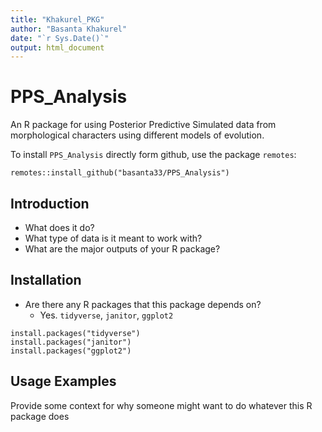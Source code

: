 ```yaml
---
title: "Khakurel_PKG"
author: "Basanta Khakurel"
date: "`r Sys.Date()`"
output: html_document
---
```


# PPS_Analysis

An R package for using Posterior Predictive Simulated data from morphological characters using different models of evolution.

To install `PPS_Analysis` directly form github, use the package `remotes`:

``` 
remotes::install_github("basanta33/PPS_Analysis")
```

## Introduction

-   What does it do?
-   What type of data is it meant to work with?
-   What are the major outputs of your R package?


## Installation
+ Are there any R packages that this package depends on?
  + Yes. `tidyverse`, `janitor`, `ggplot2`

```{r}
install.packages("tidyverse")
install.packages("janitor")
install.packages("ggplot2")
```

## Usage Examples
Provide some context for why someone might want to do whatever this R package does 
```{r}
```
```{r}
```


